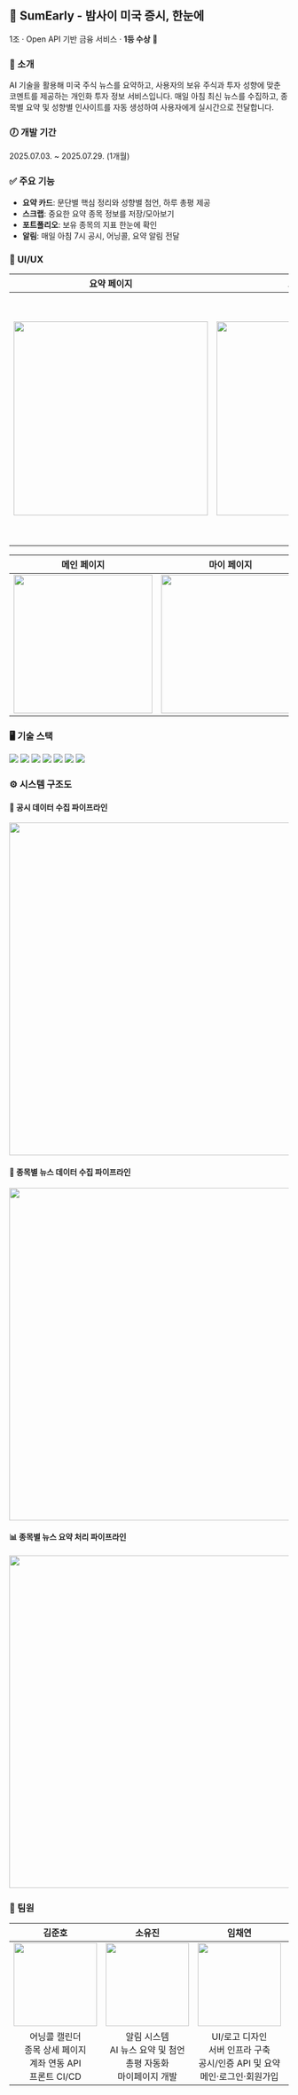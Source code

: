 ## 🌙 SumEarly - 밤사이 미국 증시, 한눈에

1조 · Open API 기반 금융 서비스 · **1등 수상** 🥇

### 📢 소개
AI 기술을 활용해 미국 주식 뉴스를 요약하고, 사용자의 보유 주식과 투자 성향에 맞춘 코멘트를 제공하는 개인화 투자 정보 서비스입니다. 매일 아침 최신 뉴스를 수집하고, 종목별 요약 및 성향별 인사이트를 자동 생성하여 사용자에게 실시간으로 전달합니다.


### 🕖 개발 기간
2025.07.03. ~ 2025.07.29. (1개월)


### ✅ 주요 기능
- **요약 카드**: 문단별 핵심 정리와 성향별 첨언, 하루 총평 제공
- **스크랩**: 중요한 요약 종목 정보를 저장/모아보기
- **포트폴리오**: 보유 종목의 지표 한눈에 확인
- **알림**: 매일 아침 7시 공시, 어닝콜, 요약 알림 전달


### 📱 UI/UX

| 요약 페이지 | 스크랩 페이지 | 온보딩 페이지 | 알림 페이지 |
|:---:|:---:|:---:|:---:|
| <img src="https://github.com/user-attachments/assets/b9e1e3cf-0d08-4a03-9bfe-1f17d2767f7f" width="350"/> | <img src="https://github.com/user-attachments/assets/b2ef98b0-a562-476f-977c-e02557c72b63" width="350"/> | <img src="https://github.com/user-attachments/assets/1e6cdd32-81c8-46e6-964e-227bebe4fc7e" width="200" height="450"/> | <img src="https://github.com/user-attachments/assets/5e2bc5ea-c5d1-4ac2-8327-e2de8e0c0760" width="250"/>  |

| 메인 페이지 | 마이 페이지 | 종목 상세 페이지 | 로그인 페이지 |
|:---:|:---:|:---:|:---:|
| <img src="https://github.com/user-attachments/assets/8b47ab59-26de-4f78-ab6d-ca06d29300ce" width="250"/> | <img src="https://github.com/user-attachments/assets/8db5dc70-f35a-4938-b418-e98a0efa94f1" width="250"/> | <img src="https://github.com/user-attachments/assets/6a8ba61c-cf35-48d1-ae80-c12d783a9ba3" width="250"/> | <img src="https://github.com/user-attachments/assets/ab4a619c-5f32-4e3f-ac88-5c6c9968ddbb" width="250"/> |



### 🖥️ 기술 스택
<div style="display:inline;"> <img src="https://img.shields.io/badge/Next.js-000000?style=flat-square&logo=Next.js&logoColor=white"/> <img src="https://img.shields.io/badge/Typescript-3178C6?style=flat-square&logo=TypeScript&logoColor=white"/> <img src="https://img.shields.io/badge/TailwindCSS-06B6D4?style=flat-square&logo=tailwindcss&logoColor=white"/> <img src="https://img.shields.io/badge/Figma-F24E1E?style=flat-square&logo=Figma&logoColor=white"/> </div>
<div style="display:inline;"> <img src="https://img.shields.io/badge/Spring Boot-6DB33F?style=flat-square&logo=Spring-Boot&logoColor=white"/> <img src="https://img.shields.io/badge/MariaDB-003545?style=flat-square&logo=MariaDB&logoColor=white"/> </div>
<div style="display:inline;"> <img src="https://img.shields.io/badge/Amazon AWS-232F3E?style=flat-square&logo=amazonaws&logoColor=white"/> </div>


### ⚙️ 시스템 구조도

#### 📄 공시 데이터 수집 파이프라인
<img src="https://github.com/user-attachments/assets/d33c94aa-94a0-41da-8611-3eb4d6031ca5" width="600"/>

#### 📰 종목별 뉴스 데이터 수집 파이프라인
<img src="https://github.com/user-attachments/assets/8d6ef1ec-e5f3-4c5c-8161-5bedf7292a0c" width="600"/>

#### 📊 종목별 뉴스 요약 처리 파이프라인
<img src="https://github.com/user-attachments/assets/f2b6ba70-fd1a-4162-88c8-43f0f7e797a4" width="600"/>


### 👥 팀원

| 김준호 | 소유진 | 임채연 | 황인찬 |
|:---:|:---:|:---:|:---:|
| <img src="https://github.com/user-attachments/assets/8df2c018-ade0-4553-a7d2-7dee642d677c" width="150"/> | <img src="https://github.com/user-attachments/assets/cf6e2d15-3e18-4a9b-b5c2-225cbe98776a" width="150"/> | <img src="https://github.com/user-attachments/assets/ce5180b3-6ca1-4486-8e6e-ec5dfc67fa0a" width="150"/> | <img src="https://github.com/user-attachments/assets/32835def-f80d-40f9-852e-0b2930e9e20f" width="150"/> |
| 어닝콜 캘린더<br/>종목 상세 페이지<br/>계좌 연동 API<br/>프론트 CI/CD | 알림 시스템<br/>AI 뉴스 요약 및 첨언<br/>총평 자동화<br/>마이페이지 개발 | UI/로고 디자인<br/>서버 인프라 구축<br/>공시/인증 API 및 요약<br/>메인·로그인·회원가입 | 카드/스크랩 페이지<br/>뉴스 크롤링 시스템<br/>반응형 UI 구현<br/>요약 카드 스타일링 |


